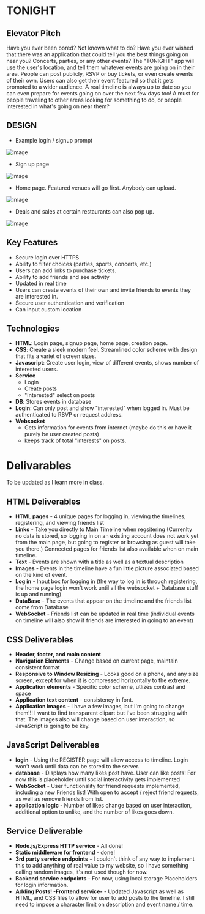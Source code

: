 # TONIGHT #

## Elevator Pitch ##
Have you ever been bored? Not known what to do? Have you ever wished that there was an application that could tell you the best things going on near you? Concerts, parties, or any other events? The "TONIGHT" app will use the user's location, and tell them whatever events are going on in their area. People can post publicly, RSVP or buy tickets, or even create events of their own. Users can also get their event featured so that it gets promoted to a wider audience. A real timeline is always up to date so you can even prepare for events going on over the next few days too! A must for people traveling to other areas looking for something to do, or people interested in what's going on near them?

## DESIGN ##

+ Example login / signup prompt

![image](https://github.com/DapDerDapy/startup/assets/122426857/153d6b43-946a-4e84-8002-5890a93e79f4)

+ Sign up page

![image](https://github.com/DapDerDapy/startup/assets/122426857/13d4fef0-5fd9-4376-b064-dd408c37ca42)

+ Home page. Featured venues will go first. Anybody can upload.

![image](https://github.com/DapDerDapy/startup/assets/122426857/11d2a544-9b35-4466-833b-0d58faba38a6)

+ Deals and sales at certain restaurants can also pop up.

![image](https://github.com/DapDerDapy/startup/assets/122426857/7faa0528-e742-4508-b2b0-01ef78d974f5)


## Key Features ##
+ Secure login over HTTPS
+ Ability to filter choices (parties, sports, concerts, etc.)
+ Users can add links to purchase tickets.
+ Ability to add friends and see activity
+ Updated in real time
+ Users can create events of their own and invite friends to events they are interested in.
+ Secure user authentication and verification
+ Can input custom location

## Technologies ##
+ **HTML**: Login page, signup page, home page, creation page.
+ **CSS**: Create a sleek modern feel. Streamlined color scheme with design that fits a variet of screen sizes.
+ **Javascript**: Create user login, view of different events, shows number of interested users.
+ **Service**
  - Login
  - Create posts
  - "Interested" select on posts
+ **DB**: Stores events in database
+ **Login**: Can only post and show "interested" when logged in. Must be authenticated to RSVP or request address.
+ **Websocket**
  - Gets information for events from internet (maybe do this or have it purely be user created posts)
  - keeps track of total "interests" on posts.
 
# Delivarables #
To be updated as I learn more in class.

## HTML Deliverables ##
+ **HTML pages** - 4 unique pages for logging in, viewing the timelines, registering, and viewing friends list
+ **Links** - Take you directly to Main Timeline when regsitering (Currenlty no data is stored, so logging in on an existing account does not work yet from the main page, but going to register or browsing as guest will take you there.) Connected pages for friends list also available when on main timeline.
+ **Text** - Events are shown with a title as well as a textual description
+ **Images** - Events in the timeline have a fun little picture associated based on the kind of event.
+ **Log in** - Input box for logging in (the way to log in is through registering, the home page login won't work until all the websocket + Database stuff is up and running)
+ **DataBase** - The events that appear on the timeline and the friends list come from Database
+ **WebSocket** - Friends list can be updated in real time (individual events on timeline will also show if friends are interested in going to an event)


## CSS Deliverables ##
+ **Header, footer, and main content**
+ **Navigation Elements** - Change based on current page, maintain consistent format
+ **Responsive to Window Resizing** - Looks good on a phone, and any size screen, except for when it is compressed horizontally to the extreme.
+ **Application elements** - Specific color scheme, utlizes contrast and space
+ **Application text content** - consistency in font.
+ **Application images** - I have a few images, but I'm going to change them!!! I want to find transparent clipart but I've been strugging with that. The images also will change based on user interaction, so JavaScript is going to be key.


## JavaScript Deliverables ##
+ **login** - Using the REGISTER page will allow access to timeline. Login won't work until data can be stored to the server.
+ **database** - Displays how many likes post have. User can like posts! For now this is placeholder until social interactivity gets implemented
+ **WebSocket** - User functionality for friend requests implemented, including a new Friends list! With open to accept / reject friend requests, as well as remove friends from list.
+ **application logic** - Number of likes change based on user interaction, additional option to unlike, and the number of likes goes down.


## Service Deliverable ##
+ **Node.js/Express HTTP service** - All done!
+ **Static middleware for frontend** - done!
+ **3rd party service endpoints** -  I couldn't think of any way to implement this to add anything of real value to my website, so I have something calling random images, it's not used though for now.
+ **Backend service endpoints** - For now, using local storage Placeholders for login information. 
+ **Adding Posts! -Frontend service-** - Updated Javascript as well as HTML, and CSS files to allow for user to add posts to the timeline. I still need to impose a character limit on description and event name / time. 